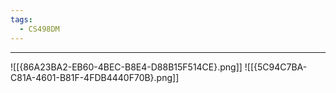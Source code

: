 ```yaml
---
tags:
  - CS498DM
---
```

---
![[{86A23BA2-EB60-4BEC-B8E4-D88B15F514CE}.png]]
![[{5C94C7BA-C81A-4601-B81F-4FDB4440F70B}.png]]
